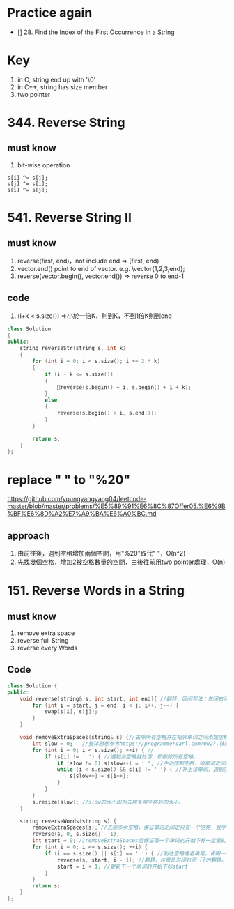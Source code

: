 # Practice again
- [] 28. Find the Index of the First Occurrence in a String


# Key

1. in C, string end up with '\0'
2. in C++, string has size member
1. two pointer



# 344. Reverse String

## must know
1. bit-wise operation
```cpp{.line-numbers}
s[i] ^= s[j];
s[j] ^= s[i];
s[i] ^= s[j];
```



# 541. Reverse String II

## must know
1. reverse(first, end)，not include end => \[first, end)
2. vector.end() point to end of vector. e.g. \vector<int>{1,2,3,end};
3. reverse(vector.begin(), vector.end()) => reverse 0 to end-1
## code
1. (i+k < s.size()) =>小於一倍K，則到K，不到1倍K則到end
```cpp
class Solution
{
public:
    string reverseStr(string s, int k)
    {
        for (int i = 0; i < s.size(); i += 2 * k)
        {
            if (i + k <= s.size())
            {
                reverse(s.begin() + i, s.begin() + i + k);
            }
            else
            {
                reverse(s.begin() + i, s.end());
            }
        }

        return s;
    }
};
```
# replace " " to "%20"
https://github.com/youngyangyang04/leetcode-master/blob/master/problems/%E5%89%91%E6%8C%87Offer05.%E6%9B%BF%E6%8D%A2%E7%A9%BA%E6%A0%BC.md
## approach
1. 由前往後，遇到空格增加兩個空間，用"%20"取代" "，O(n^2)
2. 先找幾個空格，增加2被空格數量的空間，由後往前用two pointer處理，O(n)

# 151. Reverse Words in a String

## must know
1. remove extra space
2. reverse full String
3. reverse every Words

## Code 
```cpp
class Solution {
public:
    void reverse(string& s, int start, int end){ //翻转，区间写法：左闭右闭 []
        for (int i = start, j = end; i < j; i++, j--) {
            swap(s[i], s[j]);
        }
    }

    void removeExtraSpaces(string& s) {//去除所有空格并在相邻单词之间添加空格, 快慢指针。
        int slow = 0;   //整体思想参考https://programmercarl.com/0027.移除元素.html
        for (int i = 0; i < s.size(); ++i) { //
            if (s[i] != ' ') { //遇到非空格就处理，即删除所有空格。
                if (slow != 0) s[slow++] = ' '; //手动控制空格，给单词之间添加空格。slow != 0说明不是第一个单词，需要在单词前添加空格。
                while (i < s.size() && s[i] != ' ') { //补上该单词，遇到空格说明单词结束。
                    s[slow++] = s[i++];
                }
            }
        }
        s.resize(slow); //slow的大小即为去除多余空格后的大小。
    }

    string reverseWords(string s) {
        removeExtraSpaces(s); //去除多余空格，保证单词之间之只有一个空格，且字符串首尾没空格。
        reverse(s, 0, s.size() - 1);
        int start = 0; //removeExtraSpaces后保证第一个单词的开始下标一定是0。
        for (int i = 0; i <= s.size(); ++i) {
            if (i == s.size() || s[i] == ' ') { //到达空格或者串尾，说明一个单词结束。进行翻转。
                reverse(s, start, i - 1); //翻转，注意是左闭右闭 []的翻转。
                start = i + 1; //更新下一个单词的开始下标start
            }
        }
        return s;
    }
};
```


